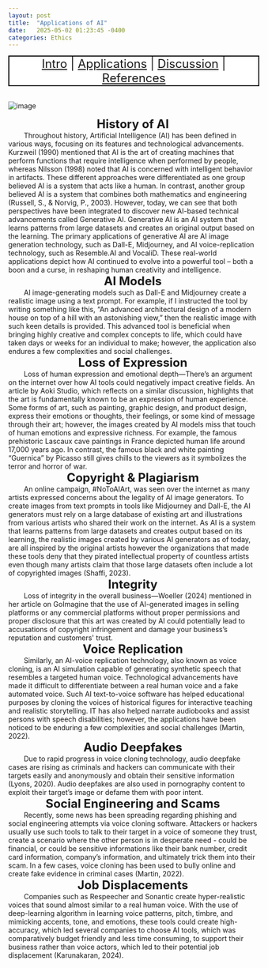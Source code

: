 ```yaml
---
layout: post
title:  "Applications of AI"
date:   2025-05-02 01:23:45 -0400
categories: Ethics
---
```

<nav-a>
<a href="https://fochoada.github.io/it304teamsite/ethics/2025/05/02/intro.html" title="Intro">Intro</a>
|
<a href="https://fochoada.github.io/it304teamsite/ethics/2025/05/02/application.html" title="Applications">Applications</a>
|
<a href="https://fochoada.github.io/it304teamsite/ethics/2025/05/02/discussion.html" title="Discussion">Discussion</a>
|
<a href="https://fochoada.github.io/it304teamsite/apa/2025/05/01/refrences-Copy.html" title="References">References</a>
</nav-a> 

<style>
nav-a {
display: block;
  background-color: white;
  border: 2px solid black;
  width:100%;
  text-align: center;
  margin: auto;
  font-size:24px;
}
</style>
<br />

[applications]: # 
![image](/it304teamsite/assets/images/intro2.png) <br />


<div style="text-align: center;">
  <span style="font-size:24px; font-weight:bold;">History of AI</span>
</div>
&nbsp;&nbsp;&nbsp;&nbsp;&nbsp;&nbsp;&nbsp;&nbsp;Throughout history, Artificial Intelligence (AI) has been defined in various ways, focusing on its features and technological advancements. Kurzweil (1990) mentioned that AI is the art of creating machines that perform functions that require intelligence when performed by people, whereas Nilsson (1998) noted that AI is concerned with intelligent behavior in artifacts. These different approaches were differentiated as one group believed AI is a system that acts like a human. In contrast, another group believed AI is a system that combines both mathematics and engineering (Russell, S., & Norvig, P., 2003). However, today, we can see that both perspectives have been integrated to discover new AI-based technical advancements called Generative AI. Generative AI is an AI system that learns patterns from large datasets and creates an original output based on the learning. The primary applications of generative AI are AI image generation technology, such as Dall-E, Midjourney, and AI voice-replication technology, such as Resemble.AI and VocaliD. These real-world applications depict how AI continued to evolve into a powerful tool – both a boon and a curse, in reshaping human creativity and intelligence. 


<div style="text-align: center;">
  <span style="font-size:24px; font-weight:bold;">AI Models</span>
</div>
&nbsp;&nbsp;&nbsp;&nbsp;&nbsp;&nbsp;&nbsp;&nbsp;AI image-generating models such as Dall-E and Midjourney create a realistic image using a text prompt. For example, if I instructed the tool by writing something like this, “An advanced architectural design of a modern house on top of a hill with an astonishing view,” then the realistic image with such keen details is provided. This advanced tool is beneficial when bringing highly creative and complex concepts to life, which could have taken days or weeks for an individual to make; however, the application also endures a few complexities and social challenges.


<div style="text-align: center;">
  <span style="font-size:24px; font-weight:bold;">Loss of Expression</span>
</div>
&nbsp;&nbsp;&nbsp;&nbsp;&nbsp;&nbsp;&nbsp;&nbsp;Loss of human expression and emotional depth—There’s an argument on the internet over how AI tools could negatively impact creative fields. An article by Aoki Studio, which reflects on a similar discussion, highlights that the art is fundamentally known to be an expression of human experience. Some forms of art, such as painting, graphic design, and product design, express their emotions or thoughts, their feelings, or some kind of message through their art; however, the images created by AI models miss that touch of human emotions and expressive richness. For example, the famous prehistoric Lascaux cave paintings in France depicted human life around 17,000 years ago. In contrast, the famous black and white painting “Guernica” by Picasso still gives chills to the viewers as it symbolizes the terror and horror of war.


<div style="text-align: center;">
  <span style="font-size:24px; font-weight:bold;">Copyright & Plagiarism</span>
</div>
&nbsp;&nbsp;&nbsp;&nbsp;&nbsp;&nbsp;&nbsp;&nbsp;An online campaign, #NoToAIArt, was seen over the internet as many artists expressed concerns about the legality of AI image generators. To create images from text prompts in tools like Midjourney and Dall-E, the AI generators must rely on a large database of existing art and illustrations from various artists who shared their work on the internet. As AI is a system that learns patterns from large datasets and creates output based on its learning, the realistic images created by various AI generators as of today, are all inspired by the original artists however the organizations that made these tools deny that they pirated intellectual property of countless artists even though many artists claim that those large datasets often include a lot of copyrighted images (Shaffi, 2023).


<div style="text-align: center;">
  <span style="font-size:24px; font-weight:bold;">Integrity</span>
</div>
&nbsp;&nbsp;&nbsp;&nbsp;&nbsp;&nbsp;&nbsp;&nbsp;Loss of integrity in the overall business—Woeller (2024) mentioned in her article on GoImagine that the use of AI-generated images in selling platforms or any commercial platforms without proper permissions and proper disclosure that this art was created by AI could potentially lead to accusations of copyright infringement and damage your business’s reputation and customers' trust. 


<div style="text-align: center;">
  <span style="font-size:24px; font-weight:bold;">Voice Replication</span>
</div>
&nbsp;&nbsp;&nbsp;&nbsp;&nbsp;&nbsp;&nbsp;&nbsp;Similarly, an AI-voice replication technology, also known as voice cloning, is an AI simulation capable of generating synthetic speech that resembles a targeted human voice. Technological advancements have made it difficult to differentiate between a real human voice and a fake automated voice. Such AI text-to-voice software has helped educational purposes by cloning the voices of historical figures for interactive teaching and realistic storytelling. IT has also helped narrate audiobooks and assist persons with speech disabilities; however, the applications have been noticed to be enduring a few complexities and social challenges (Martin, 2022).


<div style="text-align: center;">
  <span style="font-size:24px; font-weight:bold;">Audio Deepfakes</span>
</div>
&nbsp;&nbsp;&nbsp;&nbsp;&nbsp;&nbsp;&nbsp;&nbsp;Due to rapid progress in voice cloning technology, audio deepfake cases are rising as criminals and hackers can communicate with their targets easily and anonymously and obtain their sensitive information (Lyons, 2020). Audio deepfakes are also used in pornography content to exploit their target’s image or defame them with poor intent. 


<div style="text-align: center;">
  <span style="font-size:24px; font-weight:bold;">Social Engineering and Scams</span>
</div>
&nbsp;&nbsp;&nbsp;&nbsp;&nbsp;&nbsp;&nbsp;&nbsp;Recently, some news has been spreading regarding phishing and social engineering attempts via voice cloning software. Attackers or hackers usually use such tools to talk to their target in a voice of someone they trust, create a scenario where the other person is in desperate need - could be financial, or could be sensitive informations like their bank number, credit card information, company’s information, and ultimately trick them into their scam. In a few cases, voice cloning has been used to bully online and create fake evidence in criminal cases (Martin, 2022).


<div style="text-align: center;">
  <span style="font-size:24px; font-weight:bold;">Job Displacements</span>
</div>
&nbsp;&nbsp;&nbsp;&nbsp;&nbsp;&nbsp;&nbsp;&nbsp;Companies such as Respeecher and Sonantic create hyper-realistic voices that sound almost similar to a real human voice. With the use of deep-learning algorithm in learning voice patterns, pitch, timbre, and mimicking accents, tone, and emotions, these tools could create high-accuracy, which led several companies to choose AI tools, which was comparatively budget friendly and less time consuming, to support their business rather than voice actors, which led to their potential job displacement (Karunakaran, 2024).



